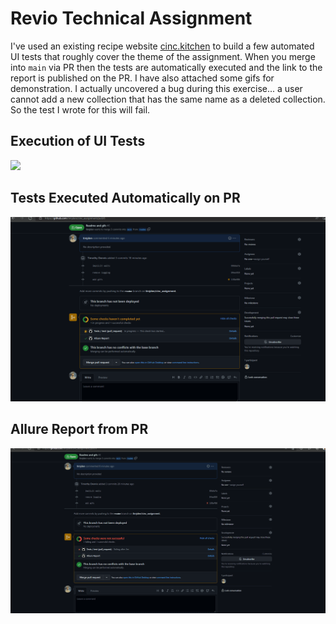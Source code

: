 # Revio Technical Assignment

I've used an existing recipe website [cinc.kitchen](cinc.kitchen) to build a few automated UI tests that roughly cover the theme of the assignment.
When you merge into `main` via PR then the tests are automatically executed and the link to the report is published on the PR. I have also attached some gifs for demonstration. I actually uncovered a bug during this exercise... a user cannot add a new collection that has the same name as a deleted collection. So the test I wrote for this will fail.

## Execution of UI Tests
![](https://github.com/timjden/cinc_assignment/blob/main/gifs/automated_tests.gif)

## Tests Executed Automatically on PR
![](https://github.com/timjden/cinc_assignment/blob/main/gifs/action.gif)

## Allure Report from PR
![](https://github.com/timjden/cinc_assignment/blob/main/gifs/allure_from_pr.gif)
